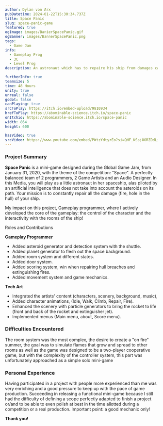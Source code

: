 ```yaml
---
author: Dylan von Arx
pubDatetime: 2024-01-22T15:30:34.737Z
title: Space Panic
slug: space-panic-game
featured: true
ogImage: images/BanierSpacePanic.gif
ogBanner: images/BannerSpacePanic.png
tags:
  - Game Jam
info:
  - Gameplay Prog
  - 3C
  - Level Prog
description: An astronaut which has to repaire his ship from damages cause by traveling through the dangers of space. The goal is to survive for as much time as possible!

furtherInfo: true
teamsize: 5
time: 48 Hours
unity: true
unreal: false
godot: false
canPlaying: true
srcToPlay: https://itch.io/embed-upload/9810934
hrefToPlay: https://abominable-science.itch.io/space-panic
onItchio: https://abominable-science.itch.io/space-panic
width: 864
height: 600

hasVideo: true
srcVideo: https://www.youtube.com/embed/PWtzYdtyrEo?si=QHF_KSsj8ORZDdLi
---
```


<h3 class="post-title">Project Summary</h3>

<b>Space Panic</b> is a mini-game designed during the Global Game Jam, from January 31, 2020, with the theme of the competition: "Space". A perfectly balanced team of 2 programmers, 2 Game Artists and an Audio Designer. In this Media, you will play as a little astronaut in her spaceship, alas piloted by an artificial intelligence that does not take into account the asteroids on its path. Your mission is to constantly repair all the damage (fire, hole in the hull) of your ship.

My impact on this project, Gameplay programmer, where I actively developed the core of the gameplay: the control of the character and the interactivity with the rooms of the ship!

Roles and Contributions</h3>

<b>Gameplay Programmer</b>

- Added asteroid generator and detection system with the shuttle.
- Added planet generator to flesh out the space background.
- Added room system and different states.
- Added door system.
- Added scoring system, win when repairing hull breaches and extinguishing fires.
- Added movement system and game mechanics.

<b>Tech Art</b>

- Integrated the artists' content (characters, scenery, background, music),
- Added character animations, (Idle, Walk, Climb, Repair, Fire).
- Enhanced the scenery with particle generators to bring the rocket to life (front and back of the rocket and extinguisher jet).
- Implemented menus (Main menu, about, Score menu).

<h3 class="post-title">Difficulties Encountered</h3>

The room system was the most complex, the desire to create a "on fire" summer,
the goal was to simulate flames that grow and spread to other rooms
as well as the game was designed to be a two-player cooperative game, but with the complexity of the controller system,
this part was unfortunately approached as a simple solo mini-game

<h3 class="post-title">Personal Experience</h3>

Having participated in a project with people more experienced than me was very enriching and a good pressure to keep up with the pace of game production.
Succeeding in releasing a functional mini-game because I still had the difficulty of defining a scope perfectly adapted to finish a project or/and to be able to even polish
at best in the time allotted during a competition or a real production. Important point: a good mechanic only!

<b>Thank you!</b>
